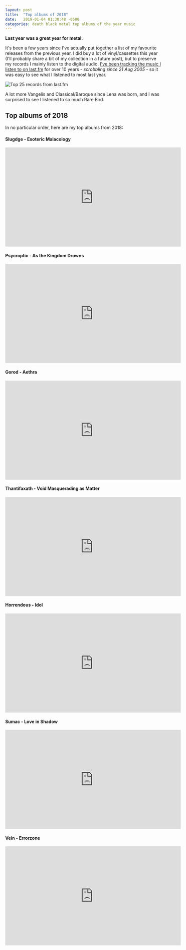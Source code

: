 ```yaml
---
layout: post
title:  "Top albums of 2018"
date:   2019-01-04 01:30:48 -0500
categories: death black metal top albums of the year music
---
```


**Last year was a great year for metal.**

It's been a few years since I've actually put together a list of my favourite releases from the previous year. I did buy a lot of vinyl/cassettes this year (I'll probably share a bit of my collection in a future post), but to preserve my records I mainly listen to the digital audio. [I've been tracking the music I listen to on last.fm](https://www.last.fm/user/Mareko) for over 10 years - *scrobbling since 21 Aug 2005* - so it was easy to see what I listened to most last year.

![Top 25 records from last.fm](https://dl.dropboxusercontent.com/s/2ahhl0j0ia3m5zx/collage.jpg)

A lot more Vangelis and Classical/Baroque since Lena was born, and I was surprised to see I listened to so much Rare Bird.

## Top albums of 2018

In no particular order, here are my top albums from 2018:

#### Slugdge - Esoteric Malacology

  <iframe width="560" height="315" src="https://www.youtube-nocookie.com/embed/BsTsOZqQiTc" frameborder="0" allow="accelerometer; autoplay; encrypted-media; gyroscope; picture-in-picture" allowfullscreen></iframe>

#### Psycroptic - As the Kingdom Drowns

  <iframe width="560" height="315" src="https://www.youtube-nocookie.com/embed/UVWx4HibjMA" frameborder="0" allow="accelerometer; autoplay; encrypted-media; gyroscope; picture-in-picture" allowfullscreen></iframe>

#### Gorod - Aethra

  <iframe width="560" height="315" src="https://www.youtube-nocookie.com/embed/BdpP-aAZhjs" frameborder="0" allow="accelerometer; autoplay; encrypted-media; gyroscope; picture-in-picture" allowfullscreen></iframe>

#### Thantifaxath - Void Masquerading as Matter

  <iframe width="560" height="315" src="https://www.youtube-nocookie.com/embed/SSk23EvfZ2s" frameborder="0" allow="accelerometer; autoplay; encrypted-media; gyroscope; picture-in-picture" allowfullscreen></iframe>

#### Horrendous - Idol

  <iframe width="560" height="315" src="https://www.youtube-nocookie.com/embed/-r9iS6fWnMA" frameborder="0" allow="accelerometer; autoplay; encrypted-media; gyroscope; picture-in-picture" allowfullscreen></iframe>

#### Sumac - Love in Shadow

  <iframe width="560" height="315" src="https://www.youtube-nocookie.com/embed/DwmeIbwlv9M" frameborder="0" allow="accelerometer; autoplay; encrypted-media; gyroscope; picture-in-picture" allowfullscreen></iframe>

#### Vein - Errorzone

  <iframe width="560" height="315" src="https://www.youtube-nocookie.com/embed/rpPHDdDWpms" frameborder="0" allow="accelerometer; autoplay; encrypted-media; gyroscope; picture-in-picture" allowfullscreen></iframe>
